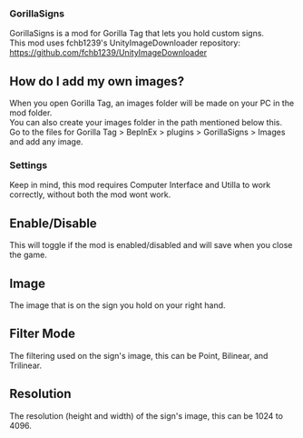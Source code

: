 ### GorillaSigns

GorillaSigns is a mod for Gorilla Tag that lets you hold custom signs.                                 
This mod uses fchb1239's UnityImageDownloader repository: https://github.com/fchb1239/UnityImageDownloader                                 

## How do I add my own images?
When you open Gorilla Tag, an images folder will be made on your PC in the mod folder.                                 
You can also create your images folder in the path mentioned below this.                                               
Go to the files for Gorilla Tag > BepInEx > plugins > GorillaSigns > Images and add any image.                                 

### Settings

Keep in mind, this mod requires Computer Interface and Utilla to work correctly, without both the mod wont work.

## Enable/Disable
This will toggle if the mod is enabled/disabled and will save when you close the game.

## Image
The image that is on the sign you hold on your right hand.

## Filter Mode
The filtering used on the sign's image, this can be Point, Bilinear, and Trilinear.

## Resolution
The resolution (height and width) of the sign's image, this can be 1024 to 4096.

